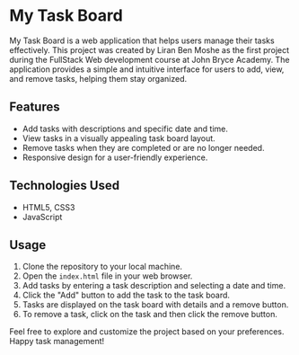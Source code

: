 # My Task Board

My Task Board is a web application that helps users manage their tasks effectively. This project was created by Liran Ben Moshe as the first project during the FullStack Web development course at John Bryce Academy. The application provides a simple and intuitive interface for users to add, view, and remove tasks, helping them stay organized.

## Features
- Add tasks with descriptions and specific date and time.
- View tasks in a visually appealing task board layout.
- Remove tasks when they are completed or are no longer needed.
- Responsive design for a user-friendly experience.

## Technologies Used
- HTML5, CSS3
- JavaScript

## Usage
1. Clone the repository to your local machine.
2. Open the `index.html` file in your web browser.
3. Add tasks by entering a task description and selecting a date and time.
4. Click the "Add" button to add the task to the task board.
5. Tasks are displayed on the task board with details and a remove button.
6. To remove a task, click on the task and then click the remove button.

Feel free to explore and customize the project based on your preferences. Happy task management!
